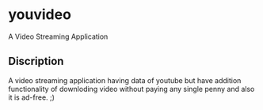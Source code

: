 # youvideo

A Video Streaming Application

## Discription

A video streaming application having data of youtube but have addition functionality of downloding video without paying any single penny and also it is ad-free. ;)





 
